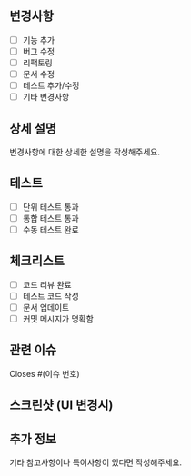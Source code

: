 ## 변경사항
- [ ] 기능 추가
- [ ] 버그 수정
- [ ] 리팩토링
- [ ] 문서 수정
- [ ] 테스트 추가/수정
- [ ] 기타 변경사항

## 상세 설명
변경사항에 대한 상세한 설명을 작성해주세요.

## 테스트
- [ ] 단위 테스트 통과
- [ ] 통합 테스트 통과
- [ ] 수동 테스트 완료

## 체크리스트
- [ ] 코드 리뷰 완료
- [ ] 테스트 코드 작성
- [ ] 문서 업데이트
- [ ] 커밋 메시지가 명확함

## 관련 이슈
Closes #(이슈 번호)

## 스크린샷 (UI 변경시)
<!-- UI 변경사항이 있다면 스크린샷을 첨부해주세요 -->

## 추가 정보
기타 참고사항이나 특이사항이 있다면 작성해주세요.
